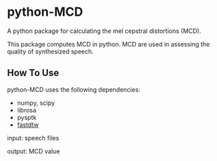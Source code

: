 # python-MCD
 A python package for calculating the mel cepstral distortions (MCD).
 
This package computes MCD in python. MCD are used in assessing the quality of synthesized speech.


How To Use
------------

python-MCD uses the following dependencies:
 

- numpy, scipy
- librosa
- pysptk
- [fastdtw](https://github.com/slaypni/fastdtw)



input: speech files


output: MCD value

